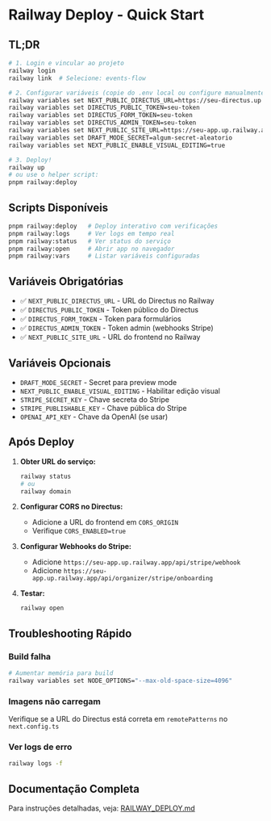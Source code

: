 # Railway Deploy - Quick Start

## TL;DR

```bash
# 1. Login e vincular ao projeto
railway login
railway link  # Selecione: events-flow

# 2. Configurar variáveis (copie do .env local ou configure manualmente)
railway variables set NEXT_PUBLIC_DIRECTUS_URL=https://seu-directus.up.railway.app
railway variables set DIRECTUS_PUBLIC_TOKEN=seu-token
railway variables set DIRECTUS_FORM_TOKEN=seu-token
railway variables set DIRECTUS_ADMIN_TOKEN=seu-token
railway variables set NEXT_PUBLIC_SITE_URL=https://seu-app.up.railway.app
railway variables set DRAFT_MODE_SECRET=algum-secret-aleatorio
railway variables set NEXT_PUBLIC_ENABLE_VISUAL_EDITING=true

# 3. Deploy!
railway up
# ou use o helper script:
pnpm railway:deploy
```

## Scripts Disponíveis

```bash
pnpm railway:deploy   # Deploy interativo com verificações
pnpm railway:logs     # Ver logs em tempo real
pnpm railway:status   # Ver status do serviço
pnpm railway:open     # Abrir app no navegador
pnpm railway:vars     # Listar variáveis configuradas
```

## Variáveis Obrigatórias

- ✅ `NEXT_PUBLIC_DIRECTUS_URL` - URL do Directus no Railway
- ✅ `DIRECTUS_PUBLIC_TOKEN` - Token público do Directus
- ✅ `DIRECTUS_FORM_TOKEN` - Token para formulários
- ✅ `DIRECTUS_ADMIN_TOKEN` - Token admin (webhooks Stripe)
- ✅ `NEXT_PUBLIC_SITE_URL` - URL do frontend no Railway

## Variáveis Opcionais

- `DRAFT_MODE_SECRET` - Secret para preview mode
- `NEXT_PUBLIC_ENABLE_VISUAL_EDITING` - Habilitar edição visual
- `STRIPE_SECRET_KEY` - Chave secreta do Stripe
- `STRIPE_PUBLISHABLE_KEY` - Chave pública do Stripe
- `OPENAI_API_KEY` - Chave da OpenAI (se usar)

## Após Deploy

1. **Obter URL do serviço:**
   ```bash
   railway status
   # ou
   railway domain
   ```

2. **Configurar CORS no Directus:**
   - Adicione a URL do frontend em `CORS_ORIGIN`
   - Verifique `CORS_ENABLED=true`

3. **Configurar Webhooks do Stripe:**
   - Adicione `https://seu-app.up.railway.app/api/stripe/webhook`
   - Adicione `https://seu-app.up.railway.app/api/organizer/stripe/onboarding`

4. **Testar:**
   ```bash
   railway open
   ```

## Troubleshooting Rápido

### Build falha

```bash
# Aumentar memória para build
railway variables set NODE_OPTIONS="--max-old-space-size=4096"
```

### Imagens não carregam

Verifique se a URL do Directus está correta em `remotePatterns` no `next.config.ts`

### Ver logs de erro

```bash
railway logs -f
```

## Documentação Completa

Para instruções detalhadas, veja: [RAILWAY_DEPLOY.md](./RAILWAY_DEPLOY.md)
